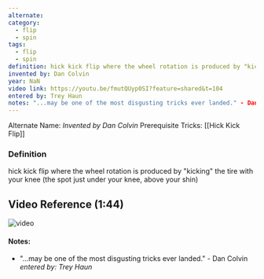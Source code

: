 ```yaml
---
alternate: 
category:
  - flip
  - spin
tags:
  - flip
  - spin
definition: hick kick flip where the wheel rotation is produced by "kicking" the tire with your knee (the spot just under your knee, above your shin)
invented by: Dan Colvin
year: NaN
video link: https://youtu.be/fmutQUyp0SI?feature=shared&t=104
entered by: Trey Haun
notes: "...may be one of the most disgusting tricks ever landed." - Dan Colvin
---
```

Alternate Name: 
*Invented by Dan Colvin*
Prerequisite Tricks: [[Hick Kick Flip]]

### Definition
hick kick flip where the wheel rotation is produced by "kicking" the tire with your knee (the spot just under your knee, above your shin)

## Video Reference (1:44)
![video](https://youtu.be/fmutQUyp0SI?feature=shared&t=104)

#### Notes:
- "...may be one of the most disgusting tricks ever landed." - Dan Colvin
*entered by: Trey Haun*
